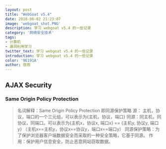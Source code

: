 ```yaml
---
layout: post
title: "WebGoat v5.4"
date: 2018-06-02 21:23:07
image: 'webgoat_shot.PNG'
description: 学习 webgoat v5.4 的一些记录
category: '网络安全技术'
tags:
- 计算机
- 漏洞利用学习
twitter_text: 学习 webgoat v5.4 的一些记录
introduction: 学习 webgoat v5.4 的一些记录
color: '9E191A'
author: 夜雨
---
```


## AJAX Security

### Same Origin Policy Protection
> 名词解释：Same Origin Policy Protection 即同源保护策略
> 源： 主机，协议，端口的一个三元组，可以表示为{主机，协议，端口}
> 同源：同主机，同协议，同端口。可以表示为{主机x，协议x, 端口x} == {主机y, 协议y, 端口y} 
> 		（主机x==主机y，协议x==协议y，端口x==端口y）
> 同源保护策略：为了保护浏览器客户端数据安全而采取的一种安全策略，它基于同源。
> 作用：保护用户信息安全，防止恶意网站窃取数据。
> 